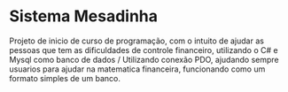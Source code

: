 # Sistema Mesadinha
Projeto de inicio de curso de programação, com o intuito de ajudar as pessoas que tem as dificuldades de controle financeiro, utilizando o C# e Mysql como banco de dados / Utilizando conexão PDO, ajudando sempre usuarios para ajudar na matematica financeira, funcionando como um formato simples de um banco.

